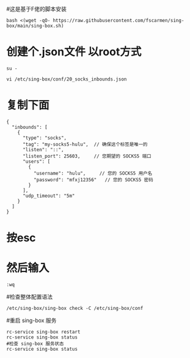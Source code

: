 #这是基于F佬的脚本安装
```
bash <(wget -qO- https://raw.githubusercontent.com/fscarmen/sing-box/main/sing-box.sh)
```
# 创建个.json文件 以root方式  
```
su -
```
```
vi /etc/sing-box/conf/20_socks_inbounds.json
```
# 复制下面
```
{
  "inbounds": [
    {
      "type": "socks",
      "tag": "my-socks5-hulu",  // 确保这个标签是唯一的
      "listen": "::",
      "listen_port": 25603,     // 您期望的 SOCKS5 端口
      "users": [
        {
          "username": "hulu",     // 您的 SOCKS5 用户名
          "password": "mfxj12356"   // 您的 SOCKS5 密码
        }
      ],
      "udp_timeout": "5m"
    }
  ]
}
```
# 按esc  
# 然后输入  
```
:wq
```
#检查整体配置语法
```
/etc/sing-box/sing-box check -C /etc/sing-box/conf
```
#重启 sing-box 服务
```
rc-service sing-box restart
rc-service sing-box status
#检查 sing-box 服务状态
rc-service sing-box status
```
